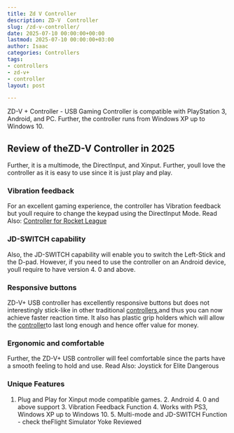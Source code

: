 ```yaml
---
title: Zd V Controller
description: ZD-V  Controller
slug: /zd-v-controller/
date: 2025-07-10 00:00:00+00:00
lastmod: 2025-07-10 00:00:00+03:00
author: Isaac
categories: Controllers
tags:
- controllers
- zd-v+
- controller
layout: post

---
```

ZD-V + Controller - USB Gaming Controller is compatible with PlayStation 3, Android, and PC. Further, the controller runs from Windows XP up to Windows 10.

##  Review of theZD-V Controller in 2025

Further, it is a multimode, the DirectInput, and Xinput. Further, youll love the controller as it is easy to use since it is just play and play.

###  Vibration feedback

For an excellent gaming experience, the controller has Vibration feedback but youll require to change the keypad using the DirectInput Mode. Read Also: [Controller for Rocket League](https://pestpolicy.com/best-controller-for-rocket-league/)

###  JD-SWITCH capability

Also, the JD-SWITCH capability will enable you to switch the Left-Stick and the D-pad. However, if you need to use the controller on an Android device, youll require to have version 4. 0 and above.

###  Responsive buttons

ZD-V+ USB controller has excellently responsive buttons but does not interestingly stick-like in other traditional [controllers](https://pestpolicy.com/best-controller-for-retropie/),and thus you can now achieve faster reaction time. It also has plastic grip holders which will allow the [controller](https://pestpolicy.com/best-controller-for-rocket-league/)to last long enough and hence offer value for money.

###  Ergonomic and comfortable

Further, the ZD-V+ USB controller will feel comfortable since the parts have a smooth feeling to hold and use. Read Also: Joystick for Elite Dangerous

###  Unique Features

1. Plug and Play for Xinput mode compatible games. 2. Android 4. 0 and above support 3. Vibration Feedback Function 4. Works with PS3, Windows XP up to Windows 10. 5. Multi-mode and JD-SWITCH Function - check theFlight Simulator Yoke Reviewed